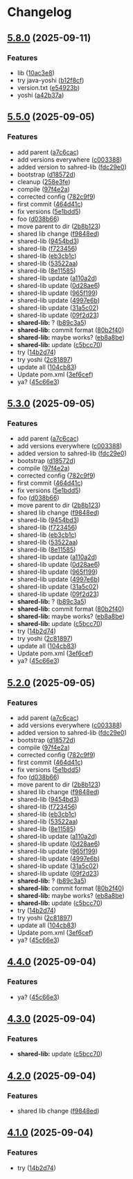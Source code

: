 # Changelog

## [5.8.0](https://github.com/ardetrick/release-please-playground/compare/shared-lib-v5.7.0...shared-lib-v5.8.0) (2025-09-11)


### Features

* lib ([10ac3e8](https://github.com/ardetrick/release-please-playground/commit/10ac3e8046fcc5a74aa6c6d220339912d57853b3))
* try java-yoshi ([b12f8cf](https://github.com/ardetrick/release-please-playground/commit/b12f8cfb7295e736036fa2945083cf52752de0d9))
* version.txt ([e54923b](https://github.com/ardetrick/release-please-playground/commit/e54923b7883a9856a7af6ef67993f2f490bbe90d))
* yoshi ([a42b37a](https://github.com/ardetrick/release-please-playground/commit/a42b37a5c784689e8f78b3349dcf4a6ba7513dbe))

## [5.5.0](https://github.com/ardetrick/release-please-playground/compare/shared-lib-v5.4.0...shared-lib-v5.5.0) (2025-09-05)


### Features

* add parent ([a7c6cac](https://github.com/ardetrick/release-please-playground/commit/a7c6cac46518424ebbb1e4135be0b5b1e479c64f))
* add versions everywhere ([c003388](https://github.com/ardetrick/release-please-playground/commit/c0033883a8cd8b8eea78cf219ee66acb86d13c22))
* added version to sahred-lib ([fdc29e0](https://github.com/ardetrick/release-please-playground/commit/fdc29e0ad463418d8af7d7e2b584233f7f99aedf))
* bootstrap ([d18572d](https://github.com/ardetrick/release-please-playground/commit/d18572d2d9a47aeb5c5128bbe0579109d79cf73f))
* cleanup ([258e3fe](https://github.com/ardetrick/release-please-playground/commit/258e3fe1b796e6b821a6aceece233fe542080270))
* compile ([97f4e2a](https://github.com/ardetrick/release-please-playground/commit/97f4e2a94128da641653a3585cc3bd2d70372669))
* corrected config ([782c9f9](https://github.com/ardetrick/release-please-playground/commit/782c9f926a82565c6909ecde1acb33e032bd8122))
* first commit ([464d41c](https://github.com/ardetrick/release-please-playground/commit/464d41c9ed374a96a90cd8e1f9ccc555db4cfbd7))
* fix versions ([5e1bdd5](https://github.com/ardetrick/release-please-playground/commit/5e1bdd5ed3026553046fb7eb2495da706e77b550))
* foo ([d038b66](https://github.com/ardetrick/release-please-playground/commit/d038b66e8de25076dbd56ed66497546634ebef96))
* move parent to dir ([2b8b123](https://github.com/ardetrick/release-please-playground/commit/2b8b123ea2663e831da656a94a4a82c5f5882a3d))
* shared lib change ([f9848ed](https://github.com/ardetrick/release-please-playground/commit/f9848ededd881b511c669cb915c00e4b598757bf))
* shared-lib ([9454bd3](https://github.com/ardetrick/release-please-playground/commit/9454bd3458edd7acc7b5cd0321c445dbe457fd79))
* shared-lib ([f723456](https://github.com/ardetrick/release-please-playground/commit/f7234564966e255c982a2118c56aa24777163675))
* shared-lib ([eb3cb1c](https://github.com/ardetrick/release-please-playground/commit/eb3cb1caa100c4eecaf8c715009c443cef8c0280))
* shared-lib ([53522aa](https://github.com/ardetrick/release-please-playground/commit/53522aadebacda368bdb51ea68bc53890224b9b5))
* shared-lib ([8e11585](https://github.com/ardetrick/release-please-playground/commit/8e11585b572cddff506d4c65917798b8ca0f07d1))
* shared-lib update ([a110a2d](https://github.com/ardetrick/release-please-playground/commit/a110a2ddc8d63c6959d95a93af806f43f647d71d))
* shared-lib update ([0d28ae6](https://github.com/ardetrick/release-please-playground/commit/0d28ae6da1db7921a25a97737c2ba7bdb6db97a3))
* shared-lib update ([965f199](https://github.com/ardetrick/release-please-playground/commit/965f1991602acbe644fb1874e5578198e0a0b90d))
* shared-lib update ([4997e6b](https://github.com/ardetrick/release-please-playground/commit/4997e6bc25cff87eb473589e496b15e388512436))
* shared-lib update ([31a5c02](https://github.com/ardetrick/release-please-playground/commit/31a5c02d5e7f1a5f06c50f7fe1e8542680656734))
* shared-lib update ([09f2d23](https://github.com/ardetrick/release-please-playground/commit/09f2d23b06c37d05e29c9218ac02adf0d86d08de))
* **shared-lib:** ? ([b89c3a5](https://github.com/ardetrick/release-please-playground/commit/b89c3a56cf860f0dcc7df927eddb720c2e109be6))
* **shared-lib:** commit format ([80b2f40](https://github.com/ardetrick/release-please-playground/commit/80b2f404703f83c760472b2be199c989d11e90c4))
* **shared-lib:** maybe works? ([eb8a8be](https://github.com/ardetrick/release-please-playground/commit/eb8a8be3e9363b2f80c36c93b11315d36909bb87))
* **shared-lib:** update ([c5bcc70](https://github.com/ardetrick/release-please-playground/commit/c5bcc70e45c2d108d61c35f6a1f851c882003e31))
* try ([14b2d74](https://github.com/ardetrick/release-please-playground/commit/14b2d74a3c76f88916886177be3336e789bc7acb))
* try yoshi ([2c81897](https://github.com/ardetrick/release-please-playground/commit/2c81897c22ea7cd25e5e85024d0f8188518760b2))
* update all ([104cb83](https://github.com/ardetrick/release-please-playground/commit/104cb83018d0122880f68723d8d5f38d8cde36b2))
* Update pom.xml ([3ef6cef](https://github.com/ardetrick/release-please-playground/commit/3ef6cefbae9e8838945c82e89c08f81bb756c32b))
* ya? ([45c66e3](https://github.com/ardetrick/release-please-playground/commit/45c66e392f08c9b2af6a59057e67dced009cb067))

## [5.3.0](https://github.com/ardetrick/release-please-playground/compare/shared-lib-v5.2.0...shared-lib-v5.3.0) (2025-09-05)


### Features

* add parent ([a7c6cac](https://github.com/ardetrick/release-please-playground/commit/a7c6cac46518424ebbb1e4135be0b5b1e479c64f))
* add versions everywhere ([c003388](https://github.com/ardetrick/release-please-playground/commit/c0033883a8cd8b8eea78cf219ee66acb86d13c22))
* added version to sahred-lib ([fdc29e0](https://github.com/ardetrick/release-please-playground/commit/fdc29e0ad463418d8af7d7e2b584233f7f99aedf))
* bootstrap ([d18572d](https://github.com/ardetrick/release-please-playground/commit/d18572d2d9a47aeb5c5128bbe0579109d79cf73f))
* compile ([97f4e2a](https://github.com/ardetrick/release-please-playground/commit/97f4e2a94128da641653a3585cc3bd2d70372669))
* corrected config ([782c9f9](https://github.com/ardetrick/release-please-playground/commit/782c9f926a82565c6909ecde1acb33e032bd8122))
* first commit ([464d41c](https://github.com/ardetrick/release-please-playground/commit/464d41c9ed374a96a90cd8e1f9ccc555db4cfbd7))
* fix versions ([5e1bdd5](https://github.com/ardetrick/release-please-playground/commit/5e1bdd5ed3026553046fb7eb2495da706e77b550))
* foo ([d038b66](https://github.com/ardetrick/release-please-playground/commit/d038b66e8de25076dbd56ed66497546634ebef96))
* move parent to dir ([2b8b123](https://github.com/ardetrick/release-please-playground/commit/2b8b123ea2663e831da656a94a4a82c5f5882a3d))
* shared lib change ([f9848ed](https://github.com/ardetrick/release-please-playground/commit/f9848ededd881b511c669cb915c00e4b598757bf))
* shared-lib ([9454bd3](https://github.com/ardetrick/release-please-playground/commit/9454bd3458edd7acc7b5cd0321c445dbe457fd79))
* shared-lib ([f723456](https://github.com/ardetrick/release-please-playground/commit/f7234564966e255c982a2118c56aa24777163675))
* shared-lib ([eb3cb1c](https://github.com/ardetrick/release-please-playground/commit/eb3cb1caa100c4eecaf8c715009c443cef8c0280))
* shared-lib ([53522aa](https://github.com/ardetrick/release-please-playground/commit/53522aadebacda368bdb51ea68bc53890224b9b5))
* shared-lib ([8e11585](https://github.com/ardetrick/release-please-playground/commit/8e11585b572cddff506d4c65917798b8ca0f07d1))
* shared-lib update ([a110a2d](https://github.com/ardetrick/release-please-playground/commit/a110a2ddc8d63c6959d95a93af806f43f647d71d))
* shared-lib update ([0d28ae6](https://github.com/ardetrick/release-please-playground/commit/0d28ae6da1db7921a25a97737c2ba7bdb6db97a3))
* shared-lib update ([965f199](https://github.com/ardetrick/release-please-playground/commit/965f1991602acbe644fb1874e5578198e0a0b90d))
* shared-lib update ([4997e6b](https://github.com/ardetrick/release-please-playground/commit/4997e6bc25cff87eb473589e496b15e388512436))
* shared-lib update ([31a5c02](https://github.com/ardetrick/release-please-playground/commit/31a5c02d5e7f1a5f06c50f7fe1e8542680656734))
* shared-lib update ([09f2d23](https://github.com/ardetrick/release-please-playground/commit/09f2d23b06c37d05e29c9218ac02adf0d86d08de))
* **shared-lib:** ? ([b89c3a5](https://github.com/ardetrick/release-please-playground/commit/b89c3a56cf860f0dcc7df927eddb720c2e109be6))
* **shared-lib:** commit format ([80b2f40](https://github.com/ardetrick/release-please-playground/commit/80b2f404703f83c760472b2be199c989d11e90c4))
* **shared-lib:** maybe works? ([eb8a8be](https://github.com/ardetrick/release-please-playground/commit/eb8a8be3e9363b2f80c36c93b11315d36909bb87))
* **shared-lib:** update ([c5bcc70](https://github.com/ardetrick/release-please-playground/commit/c5bcc70e45c2d108d61c35f6a1f851c882003e31))
* try ([14b2d74](https://github.com/ardetrick/release-please-playground/commit/14b2d74a3c76f88916886177be3336e789bc7acb))
* try yoshi ([2c81897](https://github.com/ardetrick/release-please-playground/commit/2c81897c22ea7cd25e5e85024d0f8188518760b2))
* update all ([104cb83](https://github.com/ardetrick/release-please-playground/commit/104cb83018d0122880f68723d8d5f38d8cde36b2))
* Update pom.xml ([3ef6cef](https://github.com/ardetrick/release-please-playground/commit/3ef6cefbae9e8838945c82e89c08f81bb756c32b))
* ya? ([45c66e3](https://github.com/ardetrick/release-please-playground/commit/45c66e392f08c9b2af6a59057e67dced009cb067))

## [5.2.0](https://github.com/ardetrick/release-please-playground/compare/shared-lib-v5.1.0...shared-lib-v5.2.0) (2025-09-05)


### Features

* add parent ([a7c6cac](https://github.com/ardetrick/release-please-playground/commit/a7c6cac46518424ebbb1e4135be0b5b1e479c64f))
* add versions everywhere ([c003388](https://github.com/ardetrick/release-please-playground/commit/c0033883a8cd8b8eea78cf219ee66acb86d13c22))
* added version to sahred-lib ([fdc29e0](https://github.com/ardetrick/release-please-playground/commit/fdc29e0ad463418d8af7d7e2b584233f7f99aedf))
* bootstrap ([d18572d](https://github.com/ardetrick/release-please-playground/commit/d18572d2d9a47aeb5c5128bbe0579109d79cf73f))
* compile ([97f4e2a](https://github.com/ardetrick/release-please-playground/commit/97f4e2a94128da641653a3585cc3bd2d70372669))
* corrected config ([782c9f9](https://github.com/ardetrick/release-please-playground/commit/782c9f926a82565c6909ecde1acb33e032bd8122))
* first commit ([464d41c](https://github.com/ardetrick/release-please-playground/commit/464d41c9ed374a96a90cd8e1f9ccc555db4cfbd7))
* fix versions ([5e1bdd5](https://github.com/ardetrick/release-please-playground/commit/5e1bdd5ed3026553046fb7eb2495da706e77b550))
* foo ([d038b66](https://github.com/ardetrick/release-please-playground/commit/d038b66e8de25076dbd56ed66497546634ebef96))
* move parent to dir ([2b8b123](https://github.com/ardetrick/release-please-playground/commit/2b8b123ea2663e831da656a94a4a82c5f5882a3d))
* shared lib change ([f9848ed](https://github.com/ardetrick/release-please-playground/commit/f9848ededd881b511c669cb915c00e4b598757bf))
* shared-lib ([9454bd3](https://github.com/ardetrick/release-please-playground/commit/9454bd3458edd7acc7b5cd0321c445dbe457fd79))
* shared-lib ([f723456](https://github.com/ardetrick/release-please-playground/commit/f7234564966e255c982a2118c56aa24777163675))
* shared-lib ([eb3cb1c](https://github.com/ardetrick/release-please-playground/commit/eb3cb1caa100c4eecaf8c715009c443cef8c0280))
* shared-lib ([53522aa](https://github.com/ardetrick/release-please-playground/commit/53522aadebacda368bdb51ea68bc53890224b9b5))
* shared-lib ([8e11585](https://github.com/ardetrick/release-please-playground/commit/8e11585b572cddff506d4c65917798b8ca0f07d1))
* shared-lib update ([a110a2d](https://github.com/ardetrick/release-please-playground/commit/a110a2ddc8d63c6959d95a93af806f43f647d71d))
* shared-lib update ([0d28ae6](https://github.com/ardetrick/release-please-playground/commit/0d28ae6da1db7921a25a97737c2ba7bdb6db97a3))
* shared-lib update ([965f199](https://github.com/ardetrick/release-please-playground/commit/965f1991602acbe644fb1874e5578198e0a0b90d))
* shared-lib update ([4997e6b](https://github.com/ardetrick/release-please-playground/commit/4997e6bc25cff87eb473589e496b15e388512436))
* shared-lib update ([31a5c02](https://github.com/ardetrick/release-please-playground/commit/31a5c02d5e7f1a5f06c50f7fe1e8542680656734))
* shared-lib update ([09f2d23](https://github.com/ardetrick/release-please-playground/commit/09f2d23b06c37d05e29c9218ac02adf0d86d08de))
* **shared-lib:** ? ([b89c3a5](https://github.com/ardetrick/release-please-playground/commit/b89c3a56cf860f0dcc7df927eddb720c2e109be6))
* **shared-lib:** commit format ([80b2f40](https://github.com/ardetrick/release-please-playground/commit/80b2f404703f83c760472b2be199c989d11e90c4))
* **shared-lib:** maybe works? ([eb8a8be](https://github.com/ardetrick/release-please-playground/commit/eb8a8be3e9363b2f80c36c93b11315d36909bb87))
* **shared-lib:** update ([c5bcc70](https://github.com/ardetrick/release-please-playground/commit/c5bcc70e45c2d108d61c35f6a1f851c882003e31))
* try ([14b2d74](https://github.com/ardetrick/release-please-playground/commit/14b2d74a3c76f88916886177be3336e789bc7acb))
* try yoshi ([2c81897](https://github.com/ardetrick/release-please-playground/commit/2c81897c22ea7cd25e5e85024d0f8188518760b2))
* update all ([104cb83](https://github.com/ardetrick/release-please-playground/commit/104cb83018d0122880f68723d8d5f38d8cde36b2))
* Update pom.xml ([3ef6cef](https://github.com/ardetrick/release-please-playground/commit/3ef6cefbae9e8838945c82e89c08f81bb756c32b))
* ya? ([45c66e3](https://github.com/ardetrick/release-please-playground/commit/45c66e392f08c9b2af6a59057e67dced009cb067))

## [4.4.0](https://github.com/ardetrick/release-please-playground/compare/shared-lib-v4.3.0...shared-lib-v4.4.0) (2025-09-04)


### Features

* ya? ([45c66e3](https://github.com/ardetrick/release-please-playground/commit/45c66e392f08c9b2af6a59057e67dced009cb067))

## [4.3.0](https://github.com/ardetrick/release-please-playground/compare/shared-lib-v4.2.0...shared-lib-v4.3.0) (2025-09-04)


### Features

* **shared-lib:** update ([c5bcc70](https://github.com/ardetrick/release-please-playground/commit/c5bcc70e45c2d108d61c35f6a1f851c882003e31))

## [4.2.0](https://github.com/ardetrick/release-please-playground/compare/shared-lib-v4.1.0...shared-lib-v4.2.0) (2025-09-04)


### Features

* shared lib change ([f9848ed](https://github.com/ardetrick/release-please-playground/commit/f9848ededd881b511c669cb915c00e4b598757bf))

## [4.1.0](https://github.com/ardetrick/release-please-playground/compare/shared-lib-v4.0.0...shared-lib-v4.1.0) (2025-09-04)


### Features

* try ([14b2d74](https://github.com/ardetrick/release-please-playground/commit/14b2d74a3c76f88916886177be3336e789bc7acb))
